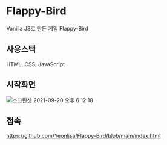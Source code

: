 # Flappy-Bird
Vanilla JS로 만든 게임 Flappy-Bird
## 사용스택
HTML, CSS, JavaScript
## 시작화면
![스크린샷 2021-09-20 오후 6 12 18](https://user-images.githubusercontent.com/72447026/133979642-fe4b9e3c-a2df-4fd8-8450-0df67a275096.png)
## 접속
https://github.com/Yeonlisa/Flappy-Bird/blob/main/index.html
